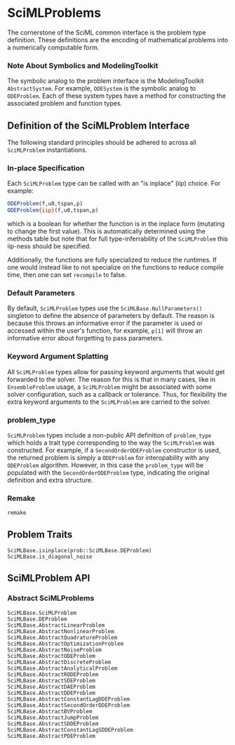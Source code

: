 # SciMLProblems

The cornerstone of the SciML common interface is the problem type definition.
These definitions are the encoding of mathematical problems into a numerically
computable form. 

### Note About Symbolics and ModelingToolkit

The symbolic analog to the problem interface is the ModelingToolkit `AbstractSystem`.
For example, `ODESystem` is the symbolic analog to `ODEProblem`. Each of these system
types have a method for constructing the associated problem and function types.

## Definition of the SciMLProblem Interface

The following standard principles should be adhered to across all 
`SciMLProblem` instantiations.

### In-place Specification

Each `SciMLProblem` type can be called with an "is inplace" (iip) choice. For example:

```julia
ODEProblem(f,u0,tspan,p)
ODEProblem{iip}(f,u0,tspan,p)
```

which is a boolean for whether the function is in the inplace form (mutating to
change the first value). This is automatically determined using the methods table
but note that for full type-inferrability of the `SciMLProblem` this iip-ness should
be specified.

Additionally, the functions are fully specialized to reduce the runtimes. If one
would instead like to not specialize on the functions to reduce compile time,
then one can set `recompile` to false.

### Default Parameters

By default, `SciMLProblem` types use the `SciMLBase.NullParameters()` singleton to
define the absence of parameters by default. The reason is because this throws an
informative error if the parameter is used or accessed within the user's function,
for example, `p[1]` will throw an informative error about forgetting to pass
parameters.

### Keyword Argument Splatting

All `SciMLProblem` types allow for passing keyword arguments that would get forwarded
to the solver. The reason for this is that in many cases, like in `EnsembleProblem`
usage, a `SciMLProblem` might be associated with some solver configuration, such as a
callback or tolerance. Thus, for flexibility the extra keyword arguments to the
`SciMLProblem` are carried to the solver.

### problem_type

`SciMLProblem` types include a non-public API definition of `problem_type` which holds
a trait type corresponding to the way the `SciMLProblem` was constructed. For example,
if a `SecondOrderODEProblem` constructor is used, the returned problem is simply a
`ODEProblem` for interopability with any `ODEProblem` algorithm. However, in this case
the `problem_type` will be populated with the `SecondOrderODEProblem` type, indicating
the original definition and extra structure.

### Remake

```@docs
remake
```

## Problem Traits

```@docs
SciMLBase.isinplace(prob::SciMLBase.DEProblem)
SciMLBase.is_diagonal_noise
```

## SciMLProblem API

### Abstract SciMLProblems

```@docs
SciMLBase.SciMLProblem
SciMLBase.DEProblem
SciMLBase.AbstractLinearProblem
SciMLBase.AbstractNonlinearProblem
SciMLBase.AbstractQuadratureProblem
SciMLBase.AbstractOptimizationProblem
SciMLBase.AbstractNoiseProblem
SciMLBase.AbstractODEProblem
SciMLBase.AbstractDiscreteProblem
SciMLBase.AbstractAnalyticalProblem
SciMLBase.AbstractRODEProblem
SciMLBase.AbstractSDEProblem
SciMLBase.AbstractDAEProblem
SciMLBase.AbstractDDEProblem
SciMLBase.AbstractConstantLagDDEProblem
SciMLBase.AbstractSecondOrderODEProblem
SciMLBase.AbstractBVProblem
SciMLBase.AbstractJumpProblem
SciMLBase.AbstractSDDEProblem
SciMLBase.AbstractConstantLagSDDEProblem
SciMLBase.AbstractPDEProblem
```